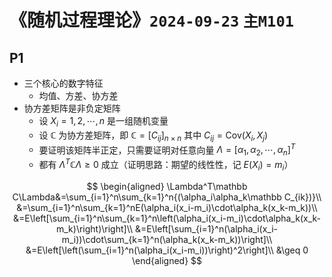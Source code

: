  # 《随机过程理论》`2024-09-23` `主M101`

## P1

- 三个核心的数字特征
  - 均值、方差、协方差
- 协方差矩阵是非负定矩阵
  - 设 $X_i=1, 2, \cdots, n$ 是一组随机变量
  - 设 $\mathbb C$ 为协方差矩阵，即 $\mathbb C=[C_{ij}]_{n\times n}$ 其中 $C_{ij}=\text{Cov}(X_i, X_j)$
  - 要证明该矩阵半正定，只需要证明对任意向量 $\Lambda=[\alpha_1, \alpha_2, \cdots, \alpha_n]^T$
  - 都有 $\Lambda^T\mathbb C\Lambda\geq 0$ 成立（证明思路：期望的线性性，记 $E(X_i)=m_i$）

$$
\begin{aligned}
\Lambda^T\mathbb C\Lambda&=\sum_{i=1}^n\sum_{k=1}^n{(\alpha_i\alpha_k\mathbb C_{ik})}\\
&=\sum_{i=1}^n\sum_{k=1}^nE(\alpha_i(x_i-m_i)\cdot\alpha_k(x_k-m_k))\\
&=E\left[\sum_{i=1}^n\sum_{k=1}^n\left(\alpha_i(x_i-m_i)\cdot\alpha_k(x_k-m_k)\right)\right]\\
&=E\left[\sum_{i=1}^n(\alpha_i(x_i-m_i))\cdot\sum_{k=1}^n(\alpha_k(x_k-m_k))\right]\\
&=E\left[\left(\sum_{i=1}^n(\alpha_i(x_i-m_i))\right)^2\right]\\
&\geq 0
\end{aligned}
$$

